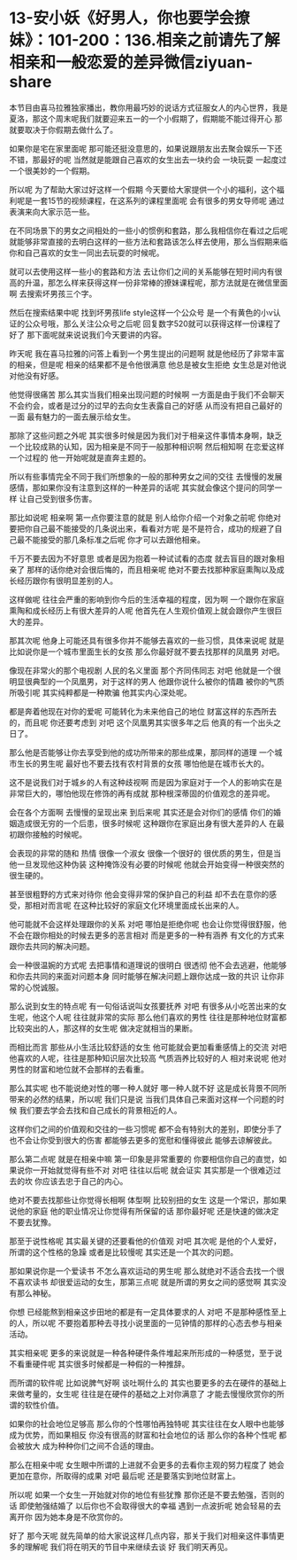 # 13-安小妖《好男人，你也要学会撩妹》：101-200：136.相亲之前请先了解相亲和一般恋爱的差异微信ziyuan-share

本节目由喜马拉雅独家播出，教你用最巧妙的说话方式征服女人的内心世界，我是夏洛，那这个周末呢我们就要迎来五一的一个小假期了，假期能不能过得开心 那就要取决于你假期去做什么了。

如果你是宅在家里面呢 那可能还挺没意思的，如果说跟朋友出去聚会娱乐一下还不错，那最好的呢 当然就是能跟自己喜欢的女生出去一块约会 一块玩耍 一起度过一个很美妙的一个假期。

所以呢 为了帮助大家过好这样一个假期 今天要给大家提供一个小的福利，这个福利呢是一套15节的视频课程，在这系列的课程里面呢 会有很多的男女导师呢 通过表演来向大家示范一些。

在不同场景下的男女之间相处的一些小的惯例和套路，那么我相信你在看过之后呢 就能够非常直接的去明白这样的一些方法和套路该怎么样去使用，那么当假期来临 你和自己喜欢的女生一同出去玩耍的时候呢。

就可以去使用这样一些小的套路和方法 去让你们之间的关系能够在短时间内有很高的升温，那怎么样来获得这样一份非常棒的撩妹课程呢，那方法就是在微信里面啊 去搜索坏男孩三个字。

然后在搜索结果中呢 找到坏男孩life style这样一个公众号 是一个有黄色的小v认证的公众号哦，那么关注公众号之后呢 回复数字520就可以获得这样一份课程了 好了 那下面呢就来说说我们今天要讲的内容。

昨天呢 我在喜马拉雅的问答上看到一个男生提出的问题啊 就是他经历了非常丰富的相亲，但是呢 相亲的结果都不是令他很满意 他总是被女生拒绝 女生总是对他说对他没有好感。

他觉得很痛苦 那么其实当我们相亲出现问题的时候啊 一方面是由于我们不会聊天 不会约会，或者是过分的过早的去向女生表露自己的好感 从而没有把自己最好的一面 最有魅力的一面去展示给女生。

那除了这些问题之外呢 其实很多时候是因为我们对于相亲这件事情本身啊，缺乏一个比较成熟的认知，因为相亲是不同于一般那种相识啊 然后相知啊 在恋爱这样一个过程的 他一开始呢就是直奔主题的。

所以有些事情完全不同于我们所想象的一般的那种男女之间的交往 去慢慢的发展感情，那如果你没有注意到这样的一种差异的话呢 其实就会像这个提问的同学一样 让自己受到很多伤害。

那比如说呢 相亲啊 第一点你要注意的就是 别人给你介绍一个对象之前呢 你绝对要把你自己最不能接受的几条说出来，看看对方呢 是不是符合，成功的规避了自己最不能接受的那几条标准之后呢 你才可以去跟他相亲。

千万不要去因为不好意思 或者是因为抱着一种试试看的态度 就去盲目的跟对象相亲了 那样的话你绝对会很后悔的，而且相亲呢 绝对不要去找那种家庭熏陶以及成长经历跟你有很明显差别的人。

这样做呢 往往会严重的影响到你今后的生活幸福的程度，因为啊 一个跟你在家庭熏陶和成长经历上有很大差异的人呢 他首先在人生观价值观上就会跟你产生很巨大的差异。

那其次呢 他身上可能还具有很多你并不能够去喜欢的一些习惯，具体来说呢 就是比如说你是一个城市里面生长的女孩 那么你最好就不要去找那样的凤凰男 对吧。

像现在非常火的那个电视剧 人民的名义里面 那个齐同伟同志 对吧 他就是一个很明显很典型的一个凤凰男，对于这样的男人 他跟你说什么被你的情趣 被你的气质所吸引呢 其实纯粹都是一种欺骗 他其实内心深处呢。

都是奔着他现在对你的爱呢 可能转化为未来他自己的地位 财富这样的东西所去的，而且呢 你还要考虑到 对吧 这个凤凰男其实很多年之后 他真的有一个出头之日了。

那么他是否能够让你去享受到他的成功所带来的那些成果，那同样的道理 一个城市生长的男生呢 最好也不要去找有农村背景的女孩 哪怕他是在城市长大的。

这不是说我们对于城乡的人有这种歧视啊 而是因为家庭对于一个人的影响实在是非常巨大的，哪怕他现在修饰的再有成就 那种根深蒂固的价值观念的差异呢。

会在各个方面啊 去慢慢的呈现出来 到后来呢 其实还是会对你们的感情 你们的婚姻造成很无穷的一个后患，很多时候呢 这种跟你在家庭出身有很大差异的人 在最初跟你接触的时候呢。

会表现的非常的随和 热情 很像一个淑女 很像一个很好的 很优质的男生，但是当他一旦发现他这种伪装 这种掩饰没有必要的时候呢 他就会开始变得一种很突然的 很生硬的。

甚至很粗野的方式来对待你 他会变得非常的保护自己的利益 却不去在意你的感受，那相对而言呢 在这种比较好的家庭文化环境里面成长出来的人。

他可能就不会这样处理跟你的关系 对吧 哪怕是拒绝你呢 也会让你觉得很舒服，他不会在跟你相处的时候去更多的恶言相对 而是更多的一种有涵养 有文化的方式来跟你去共同的解决问题。

会一种很温婉的方式呢 去把事情和道理说的很明白 很透彻 他不会去逃避，他能够和你去共同的来面对问题本身 同时能够在解决问题上跟你达成一致的共识 让你非常的心悦诚服。

那么说到女生的特点呢 有一句俗话说叫女孩要抚养 对吧 有很多从小吃苦出来的女生呢，他这个人呢 往往就非常的实际 那么他们喜欢的男性 往往是那种地位财富都比较突出的人，那这样的女生呢 做决定就相当的果断。

而相比而言 那些从小生活比较舒适的女生 他可能就会更加看重感情上的交流 对吧 他喜欢的人呢，往往是那种知识层次比较高 气质涵养比较好的人 相对来说呢 他对男性的财富和地位就不会那样的去看重。

那么其实呢 也不能说绝对性的哪一种人就好 哪一种人就不好 这是成长背景不同所带来的必然的结果，所以呢 我们只是说 当我们具体自己来面对这样一个问题的时候 我们要去学会去找和自己成长的背景相近的人。

这样你们之间的价值观和交往的一些习惯呢 都不会有特别大的差别，即使分手了 也不会让你受到很大的伤害 都能够去更多的宽慰和懂得彼此 能够去谅解彼此。

那么第二点呢 就是在相亲中嘛 第一印象是非常重要的 你要相信你自己的直觉，如果说你一开始就觉得有些不对 对吧 往往以后呢 就会证实 其实那是一个很难迈过去的坎 你应该去忠于自己的内心。

绝对不要去找那些让你觉得长相啊 体型啊 比较别扭的女生 这是一个常识，那如果说他的家庭 他的职业情况让你觉得有所保留的话 那你最好呢 还是快速的做决定 不要去犹豫。

那至于说性格呢 其实最关键的还要看他的价值观 对吧 其次呢 是他的个人爱好，所谓的这个性格的急躁 或者是比较慢呢 其实还是一个其次的问题。

那如果说你是一个爱读书 不怎么喜欢运动的男生呢 那么就绝对不适合去找一个很不喜欢读书 却很爱运动的女生，那第三点呢 就是所谓的男女之间的感觉啊 其实没有那么神秘。

你想 已经能熬到相亲这步田地的都是有一定具体要求的人 对吧 不是那种感性至上的人，所以呢 不要抱着那种去寻找小说里面的一见钟情的那样的心态去参与相亲活动。

其实相亲呢 更多的来说就是一种各种硬件条件堆起来所形成的一种感觉，至于说不看重硬件呢 其实很多时候都是一种假的一种推辞。

而所谓的软件呢 比如说脾气好啊 谈吐啊什么的 其实也要更多的去在硬件的基础上来做考量的，女生呢 往往是在硬件的基础之上对你满意了 才能去慢慢欣赏你的所谓的软性价值。

如果你的社会地位足够高 那么你的个性哪怕再独特呢 其实往往在女人眼中也能够成为优势，而如果相反 你没有很高的财富和社会地位的话 那么你的各种个性呢 都会被放大 成为种种你们之间不合适的理由。

那么在相亲中呢 女生眼中所谓的上进就不会更多的去看你主观的努力程度了 她会更加在意你，所取得的成果 对吧 最后呢 还是要落实到地位财富上。

所以呢 如果一个女生一开始就对你的地位有些犹豫 那你还是不要去勉强，否则的话 即使勉强结婚了 以后你也不会取得很大的幸福 遇到一点波折呢 她会轻易的去离开你 因为她本身是不欣赏你的。

好了 那今天呢 就先简单的给大家说这样几点内容，那关于我们对相亲这件事情更多的理解呢 我们将在明天的节目中来继续去谈 好 我们明天再见。

